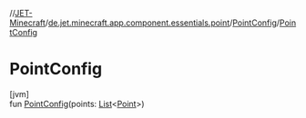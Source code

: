 //[JET-Minecraft](../../../index.md)/[de.jet.minecraft.app.component.essentials.point](../index.md)/[PointConfig](index.md)/[PointConfig](-point-config.md)

# PointConfig

[jvm]\
fun [PointConfig](-point-config.md)(points: [List](https://kotlinlang.org/api/latest/jvm/stdlib/kotlin.collections/-list/index.html)&lt;[Point](../-point/index.md)&gt;)

